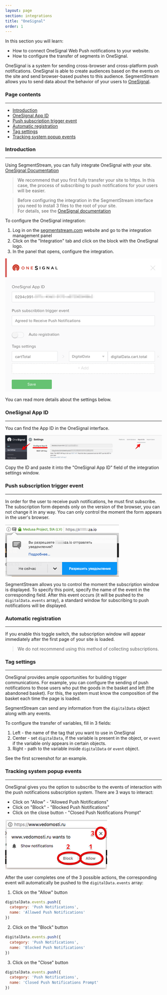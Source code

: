 ```yaml
---
layout: page
section: integrations
title: "OneSignal"
order: 1
---
```


In this section you will learn:
* How to connect OneSignal Web Push notifications to your website.
* How to configure the transfer of segments in OneSignal.

OneSignal is a system for sending cross-browser and cross-platform push notifications. OneSignal is able to create audiences based on the events on the site and send browser-based pushes to this audience. SegmentStream allows you to send data about the behavior of your users to [OneSignal](https://onesignal.com/).


### Page contents
------
<ul class="page-navigation">
  <li><a href="#0">Introduction</a></li>
  <li><a href="#1">OneSignal App ID</a></li>
  <li><a href="#3">Push subscription trigger event</a></li>
  <li><a href="#4">Automatic registration</a></li>
  <li><a href="#6">Tag settings</a></li>
  <li><a href="#7">Tracking system popup events</a></li>
</ul>


### <a name="0"></a>Introduction
------
Using SegmentStream, you can fully integrate OneSignal with your site.<br />
[OneSignal Documentation](https://documentation.onesignal.com/docs/web-push-sdk-setup-https)

> We recommend that you first fully transfer your site to https. In this case, the process of subscribing to push notifications for your users will be easier.

>Before configuring the integration in the SegmentStream interface you need to install 3 files to the root of your site.<br/>
For details, see the [OneSignal documentation](https://documentation.onesignal.com/docs/web-push-sdk-setup-https#section-2-upload-required-files)

To configure the OneSignal integration:
1. Log in on the [segmentstream.com](https://admin.segmentstream.com/) website and go to the integration management panel
2. Click on the "Integration" tab and click on the block with the OneSignal logo.
3. In the panel that opens, configure the integration.

![](/img/integrations.onesignal.1.png)

You can read more details about the settings below.


### <a name="1"></a>OneSignal App ID
------
You can find the App ID in the OneSignal interface.

![](/img/integrations.onesignal.2.png)

Copy the ID and paste it into the "OneSignal App ID" field of the integration settings window.

### <a name="3"></a>Push subscription trigger event
------
In order for the user to receive push notifications, he must first subscribe. The subscription form depends only on the version of the browser, you can not change it in any way. You can only control the moment the form appears in the user's browser.

![](/img/integrations.onesignal.4.png)

SegmentStream allows you to control the moment the subscription window is displayed. To specify this point, specify the name of the event in the corresponding field. After this event occurs (it will be pushed to the `digitalData.events` array), a standard window for subscribing to push notifications will be displayed.

### <a name="4"></a>Automatic registration
------
If you enable this toggle switch, the subscription window will appear immediately after the first page of your site is loaded.

> We do not recommend using this method of collecting subscriptions.

### <a name="6"></a>Tag settings
------
OneSignal provides ample opportunities for building trigger communications. For example, you can configure the sending of push notifications to those users who put the goods in the basket and left (the abandoned basket). For this, the system must know the composition of the basket each time the page is loaded.

SegmentStream can send any information from the `digitalData` object along with any events.

To configure the transfer of variables, fill in 3 fields:
1. Left - the name of the tag that you want to use in OneSignal
2. Center - set `digitalData`, if the variable is present in the object, or `event` if the variable only appears in certain objects.
2. Right - path to the variable inside `digitalData` or `event` object.

See the first screenshot for an example.

### <a name="7"></a>Tracking system popup events
------
OneSignal gives you the option to subscribe to the events of interaction with the push notifications subscription system. There are 3 ways to interact:
 - Click on "Allow" - "Allowed Push Notifications"
 - Click on "Block" - "Blocked Push Notifications"
 - Click on the close button - "Closed Push Notifications Prompt"

![](/img/integrations.onesignal.6.png)

After the user completes one of the 3 possible actions, the corresponding event will automatically be pushed to the `digitalData.events` array:

1. Click on the "Allow" button
```javascript
digitalData.events.push({
  category: 'Push Notifications',
  name: 'Allowed Push Notifications'
})
```

2. Click on the "Block" button
```javascript
digitalData.events.push({
  category: 'Push Notifications',
  name: 'Blocked Push Notifications'
})
```

3. Click on the "Close" button
```javascript
digitalData.events.push({
  category: 'Push Notifications',
  name: 'Closed Push Notifications Prompt'
})
```
